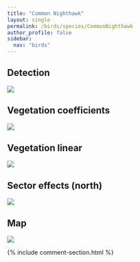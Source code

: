 ```yaml
---
title: "Common Nighthawk"
layout: single
permalink: /birds/species/CommonNighthawk
author_profile: false
sidebar:
  nav: "birds"
---
```


<h2>Detection</h2>

<img src="https://beallen.github.io/DevelopmentWebsite/assets/images/birds/CommonNighthawk/det.jpg">

<h2>Vegetation coefficients</h2>

<img src="https://beallen.github.io/DevelopmentWebsite/assets/images/birds/CommonNighthawk/veghf.jpg">

<h2>Vegetation linear</h2>

<img src="https://beallen.github.io/DevelopmentWebsite/assets/images/birds/CommonNighthawk/lin-north.jpg">

<h2>Sector effects (north)</h2>

<img src="https://beallen.github.io/DevelopmentWebsite/assets/images/birds/CommonNighthawk/sector-north.jpg">

<h2>Map</h2>

<img src="https://beallen.github.io/DevelopmentWebsite/assets/images/birds/CommonNighthawk/map.jpg">

{% include comment-section.html %}
